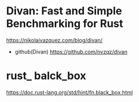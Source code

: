 # Divan: Fast and Simple Benchmarking for Rust

https://nikolaivazquez.com/blog/divan/

- github(Divan) https://github.com/nvzqz/divan

# rust_ balck_box

https://doc.rust-lang.org/std/hint/fn.black_box.html